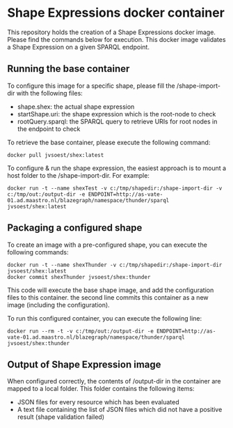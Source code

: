 # Shape Expressions docker container

This repository holds the creation of a Shape Expressions docker image. Please find the commands below for execution.
This docker image validates a Shape Expression on a given SPARQL endpoint.

## Running the base container

To configure this image for a specific shape, please fill the /shape-import-dir with the following files:

* shape.shex: the actual shape expression
* startShape.uri: the shape expression which is the root-node to check
* rootQuery.sparql: the SPARQL query to retrieve URIs for root nodes in the endpoint to check

To retrieve the base container, please execute the following command:
```
docker pull jvsoest/shex:latest
```

To configure & run the shape expression, the easiest approach is to mount a host folder to the /shape-import-dir. For example:

```
docker run -t --name shexTest -v c:/tmp/shapedir:/shape-import-dir -v c:/tmp/out:/output-dir -e ENDPOINT=http://as-vate-01.ad.maastro.nl/blazegraph/namespace/thunder/sparql jvsoest/shex:latest
```

## Packaging a configured shape

To create an image with a pre-configured shape, you can execute the following commands:

```
docker run -t --name shexThunder -v c:/tmp/shapedir:/shape-import-dir jvsoest/shex:latest
docker commit shexThunder jvsoest/shex:thunder
```

This code will execute the base shape image, and add the configuration files to this container.
the second line commits this container as a new image (including the configuration).

To run this configured container, you can execute the following line:

```
docker run --rm -t -v c:/tmp/out:/output-dir -e ENDPOINT=http://as-vate-01.ad.maastro.nl/blazegraph/namespace/thunder/sparql jvsoest/shex:thunder
```

## Output of Shape Expression image
When configured correctly, the contents of /output-dir in the container are mapped to a local folder. This folder contains the following items:

* JSON files for every resource which has been evaluated
* A text file containing the list of JSON files which did not have a positive result (shape validation failed)
